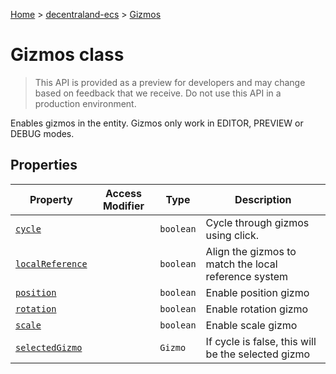 [Home](./index) &gt; [decentraland-ecs](./decentraland-ecs.md) &gt; [Gizmos](./decentraland-ecs.gizmos.md)

# Gizmos class

> This API is provided as a preview for developers and may change based on feedback that we receive. Do not use this API in a production environment.

Enables gizmos in the entity. Gizmos only work in EDITOR, PREVIEW or DEBUG modes.

## Properties

|  Property | Access Modifier | Type | Description |
|  --- | --- | --- | --- |
|  [`cycle`](./decentraland-ecs.gizmos.cycle.md) |  | `boolean` | Cycle through gizmos using click. |
|  [`localReference`](./decentraland-ecs.gizmos.localreference.md) |  | `boolean` | Align the gizmos to match the local reference system |
|  [`position`](./decentraland-ecs.gizmos.position.md) |  | `boolean` | Enable position gizmo |
|  [`rotation`](./decentraland-ecs.gizmos.rotation.md) |  | `boolean` | Enable rotation gizmo |
|  [`scale`](./decentraland-ecs.gizmos.scale.md) |  | `boolean` | Enable scale gizmo |
|  [`selectedGizmo`](./decentraland-ecs.gizmos.selectedgizmo.md) |  | `Gizmo` | If cycle is false, this will be the selected gizmo |

